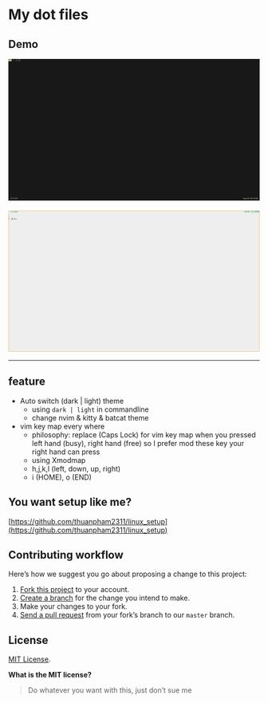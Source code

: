 # My dot files

## Demo

<div>
    <a href="https://raw.githubusercontent.com/thuanpham2311/dotfiles/master/img/dotfiles.gif">
    <img src="./img/dotfiles.gif">
    </a>
    &emsp;
    <a href="https://raw.githubusercontent.com/thuanpham2311/dotfiles/master/img/light.gif">
    <img src="./img/light.gif">
    </a>
<div>

---

## feature

- Auto switch (dark | light) theme
    - using `dark | light` in commandline
    - change nvim & kitty & batcat theme
- vim key map every where
    - philosophy: replace (Caps Lock) for vim key map when you pressed left hand (busy), right hand (free) so I prefer mod these key your right hand can press
    - using Xmodmap
    - h,j,k,l (left, down, up, right)
    - i (HOME), o (END)

## You want setup like me?

[https://github.com/thuanpham2311/linux_setup](https://github.com/thuanpham2311/linux_setup)

## Contributing workflow

Here’s how we suggest you go about proposing a change to this project:

1. [Fork this project][fork] to your account.
2. [Create a branch][branch] for the change you intend to make.
3. Make your changes to your fork.
4. [Send a pull request][pr] from your fork’s branch to our `master` branch.

[fork]: https://help.github.com/articles/fork-a-repo/
[branch]: https://help.github.com/articles/creating-and-deleting-branches-within-your-repository
[pr]: https://help.github.com/articles/using-pull-requests/

## License

[MIT License](./LICENSE).

**What is the MIT license?**

> Do whatever you want with this, just don’t sue me
